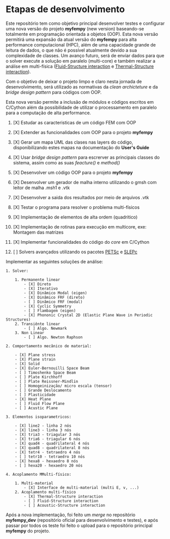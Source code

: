 # Etapas de desenvolvimento

Este repositório tem como objetivo principal desenvolver testes e configurar uma nova versão do projeto **myfempy** (new version) baseando-se totalmente em programação orientada a objetos (OOP).
Esta nova versão permitirá uma expansão da atual versão do **myfempy** para alta performance computacional (HPC), além de uma capacidade grande de leitura de dados, o que não é possível atualmente devido a sua complexidade de classes.
Um avanço futuro, será de enviar dados para que o solver execute a solução em paralelo (multi-core) e também realizar a análise em multi-física ([Fluid-Structure interaction](https://en.wikipedia.org/wiki/Fluidstructure_interaction) 
e [Thermal-Structure interaction](https://en.wikipedia.org/wiki/Thermal_stress)).

Com o objetivo de deixar o projeto limpo e claro nesta jornada de desenvolvimento, será utilizado as normativas da _clean archicteture_ e da _bridge design pattern_ para códigos com OOP.

Esta nova versão permite a inclusão de módulos e códigos escritos em C/Cython além da possibilidade de utilizar o processamento em paralelo para a computação de alta performance.

1. [X] Estudar as caracteristicas de um código FEM com OOP

2. [X] Extender as funcionalidades com OOP para o projeto **myfempy**

3. [X] Gerar um mapa UML das clases nas layers do código, disponibilizando estes mapas na documentação do **User's Guide**

4. [X] Usar _bridge design pattern_ para escrerver as principais classes do sistema, assim como as suas _feacture()_ e _method()_

5. [X] Desenvolver um código OOP para o projeto **myfempy**

6. [X] Desenvolver um gerador de malha interno utilizando o gmsh com leitor de malha .msh1 e .vtk

7. [X] Desenvolver a saida dos resultados por meio de arquivos .vtk

8. [X] Testar o programa para resolver o problema multi-físicos

9. [X] Implementação de elementos de alta ordem (quadritico)

10. [X] Implementação de rotinas para execução em multicore, exe: Montagem das matrizes

11. [X] Implementar funcionalidades do código do _core_ em C/Cython

12. [ ] Solvers avançados utilizando os pacotes [PETSc](https://petsc.org/release/) e [SLEPc](https://slepc.upv.es/)

Implementar as seguintes soluções de análise:

	1. Solver:

		1. Permanente linear
			- [X] Direto
			- [X] Iterativo
			- [X] Dinâmico Modal (eigen)
			- [X] Dinâmico FRF (direto)
			- [ ] Dinâmico FRF (modal)
            - [X] Cyclic Symmetry
			- [ ] Flambagem (eigen)
			- [X] Phononic Crystal 2D (Elastic Plane Wave in Periodic Structures)
		2. Transiênte linear
			- [ ] Algo. Newmark
		3. Non Linear
			- [ ] Algo. Newton Raphson

    2. Comportamento mecânico de material:

        - [X] Plane stress
        - [X] Plane strain
        - [X] Solid
		- [X] Euler-Bernouilli Space Beam
		- [ ] Timoshenko Space Beam
        - [ ] Plate Kirchhoff
        - [ ] Plate Reissner-Mindlin
        - [ ] Homogeinização/ micro escala (tensor)
		- [ ] Grande Deslocamento
		- [ ] Plasticidade
		- [X] Heat Plane
		- [ ] Fluid Flow Plane
		- [ ] Acustic Plane

	3. Elementos isoparametricos:

		- [X] line2 - linha 2 nós
		- [X] line3 - linha 3 nós
		- [X] tria3 - triagular 3 nós
		- [X] tria6 - triagular 6 nós
		- [X] quad4 - quadrilateral 4 nós
		- [X] quad8 - quadrilateral 8 nós
		- [X] tetr4 - tetraedro 4 nós
		- [ ] tetr10 - tetraedro 10 nós
		- [X] hexa8 - hexaedro 8 nós
		- [ ] hexa20 - hexaedro 20 nós

	4. Acoplamento MMulti-físico:

		1. Multi-material
			- [X] Interface de multi-material (multi E, v, ...)
		2. Acoplamento multi-físico
			- [X] Thermal-Structure interaction
			- [ ] Fluid-Structure interaction
			- [ ] Acoustic-Structure interaction

Após a nova implementação, foi feito um _merge_ no repositório **myfempy_dev** (repositório oficial para desenvolvimento e testes), e após passar por todos os teste foi feito o upload para
o repositório principal **myfempy** do projeto.
